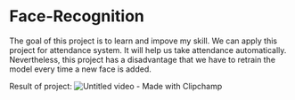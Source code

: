 # Face-Recognition
The goal of this project is to learn and impove my skill. We can apply this project for attendance system. It will help us take attendance automatically. Nevertheless, this project has a disadvantage that we have to retrain the model every time a new face is added.

Result of project:
![Untitled video - Made with Clipchamp](https://github.com/Chthanh/Face-Recognition/assets/88044987/510111cc-23e7-4b4a-a07f-000305a96442)
